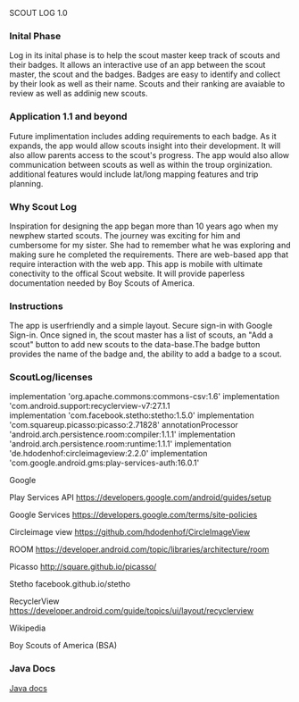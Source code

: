 SCOUT LOG 1.0

### Inital Phase
Log in its inital phase is to help the scout master keep track of scouts and their badges. It allows an interactive 
use of an app between the scout master, the scout and the badges. Badges are easy to identify and collect by their look as well as their name. Scouts and their ranking are avaiable to review as well as addinig new scouts.

### Application 1.1 and beyond
Future implimentation includes adding requirements to each badge. As it expands, the app would allow scouts insight into their development. It will also allow parents access to the scout's progress. The app would also allow communication between scouts as well as within the troup orginization. additional features would include lat/long mapping features and trip planning.

### Why Scout Log
Inspiration for designing the app began more than 10 years ago when my newphew started scouts. The journey was exciting for him and cumbersome for my sister. She had to remember what he was exploring and making sure he completed the requirements. There are web-based app that require interaction with the web app. This app is mobile with ultimate conectivity to the offical Scout website. It will provide paperless documentation needed by Boy Scouts of America.  

### Instructions
The app is userfriendly and a simple layout. Secure sign-in with Google Sign-in. Once signed in, the scout master has a list of scouts, an "Add a scout" button to add new scouts to the data-base.The badge button provides the name of the badge and, the ability to add a badge to a scout.

### ScoutLog/licenses
     
implementation 'org.apache.commons:commons-csv:1.6'
implementation 'com.android.support:recyclerview-v7:27.1.1    
implementation 'com.facebook.stetho:stetho:1.5.0'
implementation 'com.squareup.picasso:picasso:2.71828'
annotationProcessor 'android.arch.persistence.room:compiler:1.1.1'
implementation 'android.arch.persistence.room:runtime:1.1.1'
implementation 'de.hdodenhof:circleimageview:2.2.0'
implementation 'com.google.android.gms:play-services-auth:16.0.1'

Google

Play Services API
https://developers.google.com/android/guides/setup

Google Services
https://developers.google.com/terms/site-policies

Circleimage view
https://github.com/hdodenhof/CircleImageView

ROOM
https://developer.android.com/topic/libraries/architecture/room

Picasso
http://square.github.io/picasso/

Stetho
facebook.github.io/stetho

RecyclerView
https://developer.android.com/guide/topics/ui/layout/recyclerview


Wikipedia

Boy Scouts of America (BSA)

### Java Docs
[Java docs](docs)

